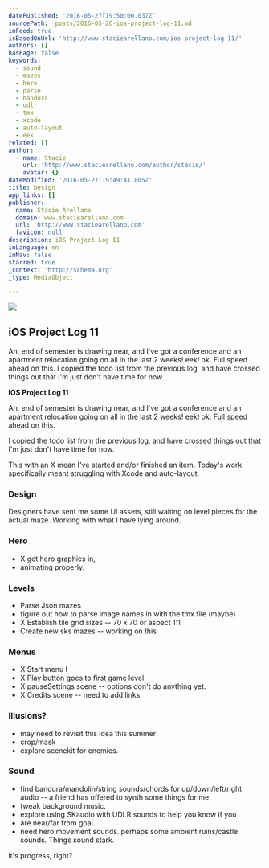 ```yaml
---
datePublished: '2016-05-27T19:50:00.037Z'
sourcePath: _posts/2016-05-26-ios-project-log-11.md
inFeed: true
isBasedOnUrl: 'http://www.staciearellano.com/ios-project-log-11/'
authors: []
hasPage: false
keywords:
  - sound
  - mazes
  - hero
  - parse
  - bandura
  - udlr
  - tmx
  - xcode
  - auto-layout
  - eek
related: []
author:
  - name: Stacie
    url: 'http://www.staciearellano.com/author/stacie/'
    avatar: {}
dateModified: '2016-05-27T19:49:41.805Z'
title: Design
app_links: []
publisher:
  name: Stacie Arellano
  domain: www.staciearellano.com
  url: 'http://www.staciearellano.com'
  favicon: null
description: iOS Project Log 11
inLanguage: en
inNav: false
starred: true
_context: 'http://schema.org'
_type: MediaObject

---
```

<article style=""><img src="https://s3-us-west-2.amazonaws.com/the-grid-img/p/6c5dad5533c78e16faf2e180eeb9b745bf26fad2.jpg" /><h1>iOS Project Log 11</h1><p>Ah, end of semester is drawing near, and I've got a conference and an apartment relocation going on all in the last 2 weeks! eek! ok. Full speed ahead on this. I copied the todo list from the previous log, and have crossed things out that I'm just don't have time for now.</p></article>

**iOS Project Log 11**

Ah, end of semester is drawing near, and I've got a conference and an apartment relocation going on all in the last 2 weeks! eek! ok. Full speed ahead on this.

I copied the todo list from the previous log, and have crossed things out that I'm just don't have time for now.

This with an X mean I've started and/or finished an item. Today's work specifically meant struggling with Xcode and auto-layout.

### **Design**

Designers have sent me some UI assets, still waiting on level pieces for the actual maze. Working with what I have lying around.

### **Hero**

* X get hero graphics in,
* animating properly.

### **Levels**

* Parse Json mazes
* figure out how to parse image names in with the tmx file (maybe)
* X Establish tile grid sizes -- 70 x 70 or aspect 1:1
* Create new sks mazes -- working on this

### **Menus**

* X Start menu l
* X Play button goes to first game level
* X pauseSettings scene -- options don't do anything yet.
* X Credits scene -- need to add links

### **Illusions?**

* may need to revisit this idea this summer
* crop/mask
* explore scenekit for enemies.

### **Sound**

* find bandura/mandolin/string sounds/chords for up/down/left/right audio -- a friend has offered to synth some things for me.
* tweak background music.
* explore using SKaudio with UDLR sounds to help you know if you
* are near/far from goal.
* need hero movement sounds. perhaps some ambient ruins/castle sounds. Things sound stark.

it's progress, right?